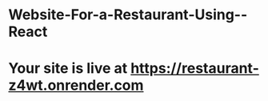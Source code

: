 # Website-For-a-Restaurant-Using--React

# Your site is live at https://restaurant-z4wt.onrender.com
